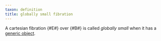 ```yaml
---
taxon: definition
title: globally small fibration
---
```


A cartesian fibration {#E#} over {#B#} is called *globally small* when it has a [generic object](frct-001E).
